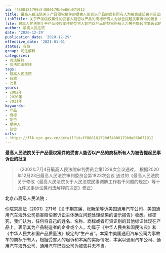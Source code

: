 ```yaml
---
id: ff808181799df4000179b0e06b071912
title: 最高人民法院关于产品侵权案件的受害人能否以产品的商标所有人为被告提起民事诉讼的批复
LinkTitle: 关于产品侵权案件的受害人能否以产品的商标所有人为被告提起民事诉讼的批复（2020）
file: 最高人民法院关于产品侵权案件的受害人能否以产品的商标所有人为被告提起民事诉讼的批复_20201229_ff808181799df4000179b0e06b071912.doc
author: 最高人民法院
date: '2020-12-29'
publication_date: '2020-12-29'
effective_date: '2021-01-01'
status: 有效
group: 司法解释
categories:
- 司法解释
- 高法司法解释
tags:
- 最高人民法院
- 有效
- 批复
years:
- 2002年
- 2020年
- 2021年
keywords:
- 产品
- 商标
- 能否
- 受害人
- 被告
urls:
- https://flk.npc.gov.cn/detail?id=ff808181799df4000179b0e06b071912
---
```


**最高人民法院关于产品侵权案件的受害人能否以产品的商标所有人为被告提起民事诉讼的批复**

> （2002年7月4日最高人民法院审判委员会第1229次会议通过，
> 根据2020年12月23日最高人民法院审判委员会第1823次会议
> 通过的《最高人民法院关于修改〈最高人民法院关于人民法院民事调解工作若干问题的规定〉等十九件民事诉讼类司法解释的决定》修正）

北京市高级人民法院：

你院京高法〔2001〕271号《关于荆其廉、张新荣等诉美国通用汽车公司、美国通用汽车海外公司损害赔偿案诉讼主体确立问题处理结果的请示报告》收悉。经研究，我们认为，任何将自己的姓名、名称、商标或者可资识别的其他标识体现在产品上，表示其为产品制造者的企业或个人，均属于《中华人民共和国民法典》和《中华人民共和国产品质量法》规定的“生产者”。本案中美国通用汽车公司为事故车的商标所有人，根据受害人的起诉和本案的实际情况，本案以通用汽车公司、通用汽车海外公司、通用汽车巴西公司为被告并无不当。
